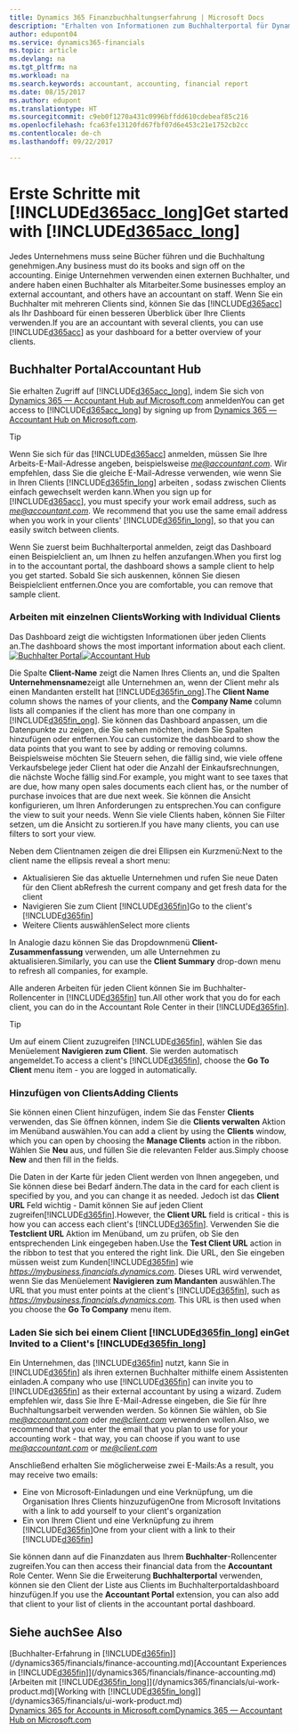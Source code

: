 ```yaml
---
title: Dynamics 365 Finanzbuchhaltungserfahrung | Microsoft Docs
description: "Erhalten von Informationen zum Buchhalterportal für Dynamics 365."
author: edupont04
ms.service: dynamics365-financials
ms.topic: article
ms.devlang: na
ms.tgt_pltfrm: na
ms.workload: na
ms.search.keywords: accountant, accounting, financial report
ms.date: 08/15/2017
ms.author: edupont
ms.translationtype: HT
ms.sourcegitcommit: c9eb0f1270a431c0996bffdd610cdebeaf85c216
ms.openlocfilehash: fca63fe13120fd67fbf07d6e453c21e1752cb2cc
ms.contentlocale: de-ch
ms.lasthandoff: 09/22/2017

---
```

# <a name="get-started-with-included365acclongincludesd365acclongmdmd"></a><span data-ttu-id="c2b50-103">Erste Schritte mit [!INCLUDE[d365acc_long](includes/d365acc_long_md.md)]</span><span class="sxs-lookup"><span data-stu-id="c2b50-103">Get started with [!INCLUDE[d365acc_long](includes/d365acc_long_md.md)]</span></span>
<span data-ttu-id="c2b50-104">Jedes Unternehmens muss seine Bücher führen und die Buchhaltung genehmigen.</span><span class="sxs-lookup"><span data-stu-id="c2b50-104">Any business must do its books and sign off on the accounting.</span></span> <span data-ttu-id="c2b50-105">Einige Unternehmen verwenden einen externen Buchhalter, und andere haben einen Buchhalter als Mitarbeiter.</span><span class="sxs-lookup"><span data-stu-id="c2b50-105">Some businesses employ an external accountant, and others have an accountant on staff.</span></span> <span data-ttu-id="c2b50-106">Wenn Sie ein Buchhalter mit mehreren Clients sind, können Sie das [!INCLUDE[d365acc](includes/d365acc_md.md)] als Ihr Dashboard für einen besseren Überblick über Ihre Clients verwenden.</span><span class="sxs-lookup"><span data-stu-id="c2b50-106">If you are an accountant with several clients, you can use [!INCLUDE[d365acc](includes/d365acc_md.md)] as your dashboard for a better overview of your clients.</span></span>  

## <a name="accountant-hub"></a><span data-ttu-id="c2b50-107">Buchhalter Portal</span><span class="sxs-lookup"><span data-stu-id="c2b50-107">Accountant Hub</span></span>
<span data-ttu-id="c2b50-108">Sie erhalten Zugriff auf [!INCLUDE[d365acc_long](includes/d365acc_md.md)], indem Sie sich von [Dynamics 365 — Accountant Hub auf Microsoft.com](https://www.microsoft.com/en-us/dynamics365/financial-insights-for-accountants) anmelden</span><span class="sxs-lookup"><span data-stu-id="c2b50-108">You can get access to [!INCLUDE[d365acc_long](includes/d365acc_md.md)] by signing up from [Dynamics 365 — Accountant Hub on Microsoft.com](https://www.microsoft.com/en-us/dynamics365/financial-insights-for-accountants).</span></span>  

> [!TIP]  
>  <span data-ttu-id="c2b50-109">Wenn Sie sich für das [!INCLUDE[d365acc](includes/d365acc_md.md)] anmelden, müssen Sie Ihre Arbeits-E-Mail-Adresse angeben, beispielsweise *me@accountant.com*. Wir empfehlen, dass Sie die gleiche E-Mail-Adresse verwenden, wie wenn Sie in Ihren Clients [!INCLUDE[d365fin_long](includes/d365fin_long_md.md)] arbeiten , sodass zwischen Clients einfach gewechselt werden kann.</span><span class="sxs-lookup"><span data-stu-id="c2b50-109">When you sign up for [!INCLUDE[d365acc](includes/d365acc_md.md)], you must specify your work email address, such as *me@accountant.com*. We recommend that you use the same email address when you work in your clients' [!INCLUDE[d365fin_long](includes/d365fin_long_md.md)], so that you can easily switch between clients.</span></span>  

<span data-ttu-id="c2b50-110">Wenn Sie zuerst beim Buchhalterportal anmelden, zeigt das Dashboard einen Beispielclient an, um Ihnen zu helfen anzufangen.</span><span class="sxs-lookup"><span data-stu-id="c2b50-110">When you first log in to the accountant portal, the dashboard shows a sample client to help you get started.</span></span> <span data-ttu-id="c2b50-111">Sobald Sie sich auskennen, können Sie diesen Beispielclient entfernen.</span><span class="sxs-lookup"><span data-stu-id="c2b50-111">Once you are comfortable, you can remove that sample client.</span></span>  

### <a name="working-with-individual-clients"></a><span data-ttu-id="c2b50-112">Arbeiten mit einzelnen Clients</span><span class="sxs-lookup"><span data-stu-id="c2b50-112">Working with Individual Clients</span></span>
<span data-ttu-id="c2b50-113">Das Dashboard zeigt die wichtigsten Informationen über jeden Clients an.</span><span class="sxs-lookup"><span data-stu-id="c2b50-113">The dashboard shows the most important information about each client.</span></span>  
<span data-ttu-id="c2b50-114">[![Buchhalter Portal](./media/ui-extensions-accportal/accountant-portal.png)](https://go.microsoft.com/fwlink/?linkid=851257)</span><span class="sxs-lookup"><span data-stu-id="c2b50-114">[![Accountant Hub](./media/ui-extensions-accportal/accountant-portal.png)](https://go.microsoft.com/fwlink/?linkid=851257)</span></span>

<span data-ttu-id="c2b50-115">Die Spalte **Client-Name** zeigt die Namen Ihres Clients an, und die Spalten **Unternehmensname**zeigt alle Unternehmen an, wenn der Client mehr als einen Mandanten erstellt hat [!INCLUDE[d365fin_ong](includes/d365fin_long_md.md)].</span><span class="sxs-lookup"><span data-stu-id="c2b50-115">The **Client Name** column shows the names of your clients, and the **Company Name** column lists all companies if the client has more than one company in [!INCLUDE[d365fin_ong](includes/d365fin_long_md.md)].</span></span> <span data-ttu-id="c2b50-116">Sie können das Dashboard anpassen, um die Datenpunkte zu zeigen, die Sie sehen möchten, indem Sie Spalten hinzufügen oder entfernen.</span><span class="sxs-lookup"><span data-stu-id="c2b50-116">You can customize the dashboard to show the data points that you want to see by adding or removing columns.</span></span> <span data-ttu-id="c2b50-117">Beispielsweise möchten Sie Steuern sehen, die fällig sind, wie viele offene Verkaufsbelege jeder Client hat oder die Anzahl der Einkaufsrechnungen, die nächste Woche fällig sind.</span><span class="sxs-lookup"><span data-stu-id="c2b50-117">For example, you might want to see taxes that are due, how many open sales documents each client has, or the number of purchase invoices that are due next week.</span></span> <span data-ttu-id="c2b50-118">Sie können die Ansicht konfigurieren, um Ihren Anforderungen zu entsprechen.</span><span class="sxs-lookup"><span data-stu-id="c2b50-118">You can configure the view to suit your needs.</span></span> <span data-ttu-id="c2b50-119">Wenn Sie viele Clients haben, können Sie Filter setzen, um die Ansicht zu sortieren.</span><span class="sxs-lookup"><span data-stu-id="c2b50-119">If you have many clients, you can use filters to sort your view.</span></span>  

<span data-ttu-id="c2b50-120">Neben dem Clientnamen zeigen die drei Ellipsen ein Kurzmenü:</span><span class="sxs-lookup"><span data-stu-id="c2b50-120">Next to the client name the ellipsis reveal a short menu:</span></span>

-   <span data-ttu-id="c2b50-121">Aktualisieren Sie das aktuelle Unternehmen und rufen Sie neue Daten für den Client ab</span><span class="sxs-lookup"><span data-stu-id="c2b50-121">Refresh the current company and get fresh data for the client</span></span>  
-   <span data-ttu-id="c2b50-122">Navigieren Sie zum Client [!INCLUDE[d365fin](includes/d365fin_md.md)]</span><span class="sxs-lookup"><span data-stu-id="c2b50-122">Go to the client's [!INCLUDE[d365fin](includes/d365fin_md.md)]</span></span>  
-   <span data-ttu-id="c2b50-123">Weitere Clients auswählen</span><span class="sxs-lookup"><span data-stu-id="c2b50-123">Select more clients</span></span>  

<span data-ttu-id="c2b50-124">In Analogie dazu können Sie das Dropdownmenü **Client-Zusammenfassung** verwenden, um alle Unternehmen zu aktualisieren.</span><span class="sxs-lookup"><span data-stu-id="c2b50-124">Similarly, you can use the **Client Summary** drop-down menu to refresh all companies, for example.</span></span>  

<span data-ttu-id="c2b50-125">Alle anderen Arbeiten für jeden Client können Sie im Buchhalter-Rollencenter in [!INCLUDE[d365fin](includes/d365fin_md.md)] tun.</span><span class="sxs-lookup"><span data-stu-id="c2b50-125">All other work that you do for each client, you can do in the Accountant Role Center in their [!INCLUDE[d365fin](includes/d365fin_md.md)].</span></span>  

> [!TIP]  
>  <span data-ttu-id="c2b50-126">Um auf einem Client zuzugreifen [!INCLUDE[d365fin](includes/d365fin_md.md)], wählen Sie das Menüelement **Navigieren zum Client**. Sie werden automatisch angemeldet.</span><span class="sxs-lookup"><span data-stu-id="c2b50-126">To access a client's [!INCLUDE[d365fin](includes/d365fin_md.md)], choose the **Go To Client** menu item - you are logged in automatically.</span></span>

### <a name="adding-clients"></a><span data-ttu-id="c2b50-127">Hinzufügen von Clients</span><span class="sxs-lookup"><span data-stu-id="c2b50-127">Adding Clients</span></span>
<span data-ttu-id="c2b50-128">Sie können einen Client hinzufügen, indem Sie das Fenster **Clients** verwenden, das Sie öffnen können, indem Sie die **Clients verwalten** Aktion im Menüband auswählen.</span><span class="sxs-lookup"><span data-stu-id="c2b50-128">You can add a client by using the **Clients** window, which you can open by choosing the **Manage Clients** action in the ribbon.</span></span> <span data-ttu-id="c2b50-129">Wählen Sie **Neu** aus, und füllen Sie die relevanten Felder aus.</span><span class="sxs-lookup"><span data-stu-id="c2b50-129">Simply choose **New** and then fill in the fields.</span></span>  

<span data-ttu-id="c2b50-130">Die Daten in der Karte für jeden Client werden von Ihnen angegeben, und Sie können diese bei Bedarf ändern.</span><span class="sxs-lookup"><span data-stu-id="c2b50-130">The data in the card for each client is specified by you, and you can change it as needed.</span></span> <span data-ttu-id="c2b50-131">Jedoch ist das **Client URL** Feld wichtig - Damit können Sie auf jeden Client zugreifen[!INCLUDE[d365fin](includes/d365fin_md.md)].</span><span class="sxs-lookup"><span data-stu-id="c2b50-131">However, the **Client URL** field is critical - this is how you can access each client's [!INCLUDE[d365fin](includes/d365fin_md.md)].</span></span> <span data-ttu-id="c2b50-132">Verwenden Sie die **Testclient URL** Aktion im Menüband, um zu prüfen, ob Sie den entsprechenden Link eingegeben haben.</span><span class="sxs-lookup"><span data-stu-id="c2b50-132">Use the **Test Client URL** action in the ribbon to test that you entered the right link.</span></span> <span data-ttu-id="c2b50-133">Die URL, den Sie eingeben müssen weist zum Kunden[!INCLUDE[d365fin](includes/d365fin_md.md)] wie *https://mybusiness.financials.dynamics.com*. Dieses URL wird verwendet, wenn Sie das Menüelement **Navigieren zum Mandanten** auswählen.</span><span class="sxs-lookup"><span data-stu-id="c2b50-133">The URL that you must enter points at the client's [!INCLUDE[d365fin](includes/d365fin_md.md)], such as *https://mybusiness.financials.dynamics.com*. This URL is then used when you choose the **Go To Company** menu item.</span></span>  

<!--If you have been invited to a client's [!INCLUDE[d365fin](includes/d365fin_md.md)] and signed in with your work account, then the client will be added to your dashboard in the accountant portal. -->


### <a name="get-invited-to-a-clients-included365finlongincludesd365finlongmdmd"></a><span data-ttu-id="c2b50-134">Laden Sie sich bei einem Client [!INCLUDE[d365fin_long](includes/d365fin_long_md.md)] ein</span><span class="sxs-lookup"><span data-stu-id="c2b50-134">Get Invited to a Client's [!INCLUDE[d365fin_long](includes/d365fin_long_md.md)]</span></span>
<span data-ttu-id="c2b50-135">Ein Unternehmen, das [!INCLUDE[d365fin](includes/d365fin_md.md)] nutzt, kann Sie in [!INCLUDE[d365fin](includes/d365fin_md.md)] als ihren externen Buchhalter mithilfe einem Assistenten einladen.</span><span class="sxs-lookup"><span data-stu-id="c2b50-135">A company who use [!INCLUDE[d365fin](includes/d365fin_md.md)] can invite you to [!INCLUDE[d365fin](includes/d365fin_md.md)] as their external accountant by using a wizard.</span></span> <span data-ttu-id="c2b50-136">Zudem empfehlen wir, dass Sie Ihre E-Mail-Adresse eingeben, die Sie für Ihre Buchhaltungsarbeit verwenden werden. So können Sie wählen, ob Sie *me@accountant.com* oder *me@client.com* verwenden wollen.</span><span class="sxs-lookup"><span data-stu-id="c2b50-136">Also, we recommend that you enter the email that you plan to use for your accounting work - that way, you can choose if you want to use *me@accountant.com* or *me@client.com*</span></span>  

<span data-ttu-id="c2b50-137">Anschließend erhalten Sie möglicherweise zwei E-Mails:</span><span class="sxs-lookup"><span data-stu-id="c2b50-137">As a result, you may receive two emails:</span></span>

-   <span data-ttu-id="c2b50-138">Eine von Microsoft-Einladungen und eine Verknüpfung, um die Organisation Ihres Clients hinzuzufügen</span><span class="sxs-lookup"><span data-stu-id="c2b50-138">One from Microsoft Invitations with a link to add yourself to your client's organization</span></span>  
-   <span data-ttu-id="c2b50-139">Ein von Ihrem Client und eine Verknüpfung zu ihrem [!INCLUDE[d365fin](includes/d365fin_md.md)]</span><span class="sxs-lookup"><span data-stu-id="c2b50-139">One from your client with a link to their [!INCLUDE[d365fin](includes/d365fin_md.md)]</span></span>  

<span data-ttu-id="c2b50-140">Sie können dann auf die Finanzdaten aus Ihrem **Buchhalter**-Rollencenter zugreifen.</span><span class="sxs-lookup"><span data-stu-id="c2b50-140">You can then access their financial data from the **Accountant** Role Center.</span></span> <span data-ttu-id="c2b50-141">Wenn Sie die Erweiterung **Buchhalterportal** verwenden, können sie den Client der Liste aus Clients im Buchhalterportaldashboard hinzufügen.</span><span class="sxs-lookup"><span data-stu-id="c2b50-141">If you use the **Accountant Portal** extension, you can also add that client to your list of clients in the accountant portal dashboard.</span></span>  

## <a name="see-also"></a><span data-ttu-id="c2b50-142">Siehe auch</span><span class="sxs-lookup"><span data-stu-id="c2b50-142">See Also</span></span>
<span data-ttu-id="c2b50-143">[Buchhalter-Erfahrung in [!INCLUDE[d365fin](includes/d365fin_md.md)]](/dynamics365/financials/finance-accounting.md)</span><span class="sxs-lookup"><span data-stu-id="c2b50-143">[Accountant Experiences in [!INCLUDE[d365fin](includes/d365fin_md.md)]](/dynamics365/financials/finance-accounting.md)</span></span>  
<span data-ttu-id="c2b50-144">[Arbeiten mit [!INCLUDE[d365fin_long](includes/d365fin_long_md.md)]](/dynamics365/financials/ui-work-product.md)</span><span class="sxs-lookup"><span data-stu-id="c2b50-144">[Working with [!INCLUDE[d365fin_long](includes/d365fin_long_md.md)]](/dynamics365/financials/ui-work-product.md)</span></span>  
[<span data-ttu-id="c2b50-145">Dynamics 365 for Accounts in Microsoft.com</span><span class="sxs-lookup"><span data-stu-id="c2b50-145">Dynamics 365 — Accountant Hub on Microsoft.com</span></span>](https://www.microsoft.com/en-us/dynamics365/financial-insights-for-accountants)  

